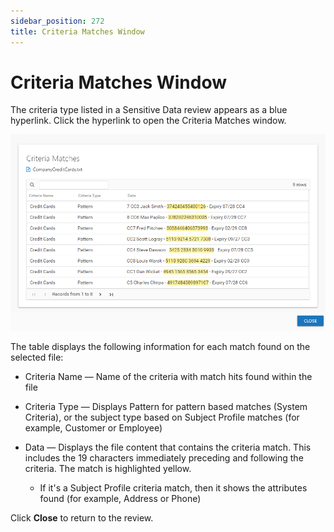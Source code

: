 ```yaml
---
sidebar_position: 272
title: Criteria Matches Window
---
```


# Criteria Matches Window

The criteria type listed in a Sensitive Data review appears as a blue hyperlink. Click the hyperlink to open the Criteria Matches window.

![Criteria Matches window](../../../../../../../static/Content/Resources/Images/Access/InformationCenter/ResourceReviews/Window/CriteriaMatches.png "Criteria Matches window")

The table displays the following information for each match found on the selected file:

* Criteria Name — Name of the criteria with match hits found within the file
* Criteria Type — Displays Pattern for pattern based matches (System Criteria), or the subject type based on Subject Profile matches (for example, Customer or Employee)
* Data — Displays the file content that contains the criteria match. This includes the 19 characters immediately preceding and following the criteria. The match is highlighted yellow.

  * If it's a Subject Profile criteria match, then it shows the attributes found (for example, Address or Phone)

Click **Close** to return to the review.